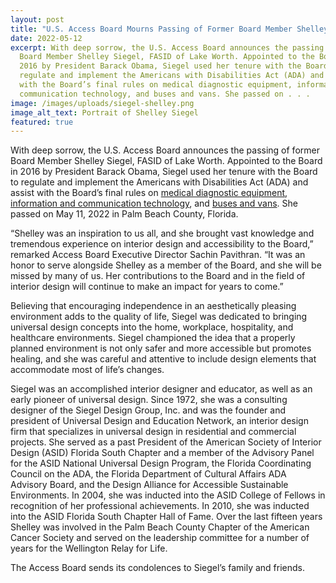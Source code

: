 ```yaml
---
layout: post
title: "U.S. Access Board Mourns Passing of Former Board Member Shelley Siegel "
date: 2022-05-12
excerpt: With deep sorrow, the U.S. Access Board announces the passing of former
  Board Member Shelley Siegel, FASID of Lake Worth. Appointed to the Board in
  2016 by President Barack Obama, Siegel used her tenure with the Board to
  regulate and implement the Americans with Disabilities Act (ADA) and assist
  with the Board’s final rules on medical diagnostic equipment, information and
  communication technology, and buses and vans. She passed on . . .
image: /images/uploads/siegel-shelley.png
image_alt_text: Portrait of Shelley Siegel
featured: true
---
```

With deep sorrow, the U.S. Access Board announces the passing of former Board Member Shelley Siegel, FASID of Lake Worth. Appointed to the Board in 2016 by President Barack Obama, Siegel used her tenure with the Board to regulate and implement the Americans with Disabilities Act (ADA) and assist with the Board’s final rules on [medical diagnostic equipment](https://www.access-board.gov/mde/), [information and communication technology](https://www.access-board.gov/ict/), and [buses and vans](https://www.access-board.gov/guidelines-standards/vehicles/update-buses-vans/guidelines-text/). She passed on May 11, 2022 in Palm Beach County, Florida. 

“Shelley was an inspiration to us all, and she brought vast knowledge and tremendous experience on interior design and accessibility to the Board,” remarked Access Board Executive Director Sachin Pavithran. “It was an honor to serve alongside Shelley as a member of the Board, and she will be missed by many of us. Her contributions to the Board and in the field of interior design will continue to make an impact for years to come.” 

Believing that encouraging independence in an aesthetically pleasing environment adds to the quality of life, Siegel was dedicated to bringing universal design concepts into the home, workplace, hospitality, and healthcare environments. Siegel championed the idea that a properly planned environment is not only safer and more accessible but promotes healing, and she was careful and attentive to include design elements that accommodate most of life’s changes. 

Siegel was an accomplished interior designer and educator, as well as an early pioneer of universal design. Since 1972, she was a consulting designer of the Siegel Design Group, Inc. and was the founder and president of Universal Design and Education Network, an interior design firm that specializes in universal design in residential and commercial projects. She served as a past President of the American Society of Interior Design (ASID) Florida South Chapter and a member of the Advisory Panel for the ASID National Universal Design Program, the Florida Coordinating Council on the ADA, the Florida Department of Cultural Affairs ADA Advisory Board, and the Design Alliance for Accessible Sustainable Environments. In 2004, she was inducted into the ASID College of Fellows in recognition of her professional achievements. In 2010, she was inducted into the ASID Florida South Chapter Hall of Fame. Over the last fifteen years Shelley was involved in the Palm Beach County Chapter of the American Cancer Society and served on the leadership committee for a number of years for the Wellington Relay for Life. 

The Access Board sends its condolences to Siegel’s family and friends.

